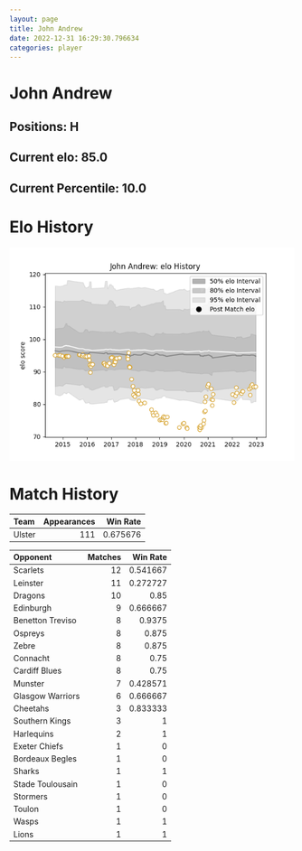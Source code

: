 ```yaml
---  
layout: page  
title: John Andrew  
date: 2022-12-31 16:29:30.796634  
categories: player  
---
```

# John Andrew

## Positions: H

## Current elo: 85.0

## Current Percentile: 10.0

# Elo History


![elo history](history_JohnAndrew.png)
# Match History


| Team   |   Appearances |   Win Rate |
|:-------|--------------:|-----------:|
| Ulster |           111 |   0.675676 |

| Opponent         |   Matches |   Win Rate |
|:-----------------|----------:|-----------:|
| Scarlets         |        12 |   0.541667 |
| Leinster         |        11 |   0.272727 |
| Dragons          |        10 |   0.85     |
| Edinburgh        |         9 |   0.666667 |
| Benetton Treviso |         8 |   0.9375   |
| Ospreys          |         8 |   0.875    |
| Zebre            |         8 |   0.875    |
| Connacht         |         8 |   0.75     |
| Cardiff Blues    |         8 |   0.75     |
| Munster          |         7 |   0.428571 |
| Glasgow Warriors |         6 |   0.666667 |
| Cheetahs         |         3 |   0.833333 |
| Southern Kings   |         3 |   1        |
| Harlequins       |         2 |   1        |
| Exeter Chiefs    |         1 |   0        |
| Bordeaux Begles  |         1 |   0        |
| Sharks           |         1 |   1        |
| Stade Toulousain |         1 |   0        |
| Stormers         |         1 |   0        |
| Toulon           |         1 |   0        |
| Wasps            |         1 |   1        |
| Lions            |         1 |   1        |